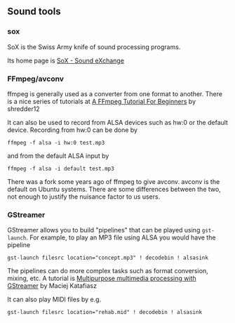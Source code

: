 
##  Sound tools 

###  sox 


SoX is the Swiss Army knife of sound processing programs.


Its home page is [SoX - Sound eXchange](http://sox.sourceforge.net/) 

###  FFmpeg/avconv 


ffmpeg is generally used as a converter from one format to another.
There is a nice series of tutorials at [A FFmpeg Tutorial For Beginners](http://linuxers.org/tutorial/ffmpeg-tutorial-beginners) by shredder12


It can also be used to record from ALSA devices such as hw:0 or the default device.
Recording from hw:0 can be done by

```
ffmpeg -f alsa -i hw:0 test.mp3
```


and from the default ALSA input by

```
ffmpeg -f alsa -i default test.mp3
```


There was a fork some years ago of ffmpeg to give avconv.
avconv is the default on Ubuntu systems. There are
some differences between the two, not enough to
justify the nuisance factor to us users.

###  GStreamer 


GStreamer allows you to build "pipelines" that can be played using `gst-launch`.
For example, to play an MP3 file using ALSA you would have the pipeline

```
gst-launch filesrc location="concept.mp3" ! decodebin ! alsasink
```


The pipelines can do more complex tasks such as format conversion, mixing, etc.
A tutorial is [Multipurpose multimedia processing with GStreamer](http://www.ibm.com/developerworks/aix/library/au-gstreamer.html?ca=dgr-lnxw07GStreamer) by Maciej Katafiasz


It can also play MIDI files by e.g.

```
gst-launch filesrc location="rehab.mid" ! decodebin ! alsasink
```
